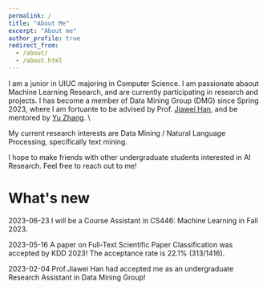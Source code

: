 ```yaml
---
permalink: /
title: "About Me"
excerpt: "About me"
author_profile: true
redirect_from: 
  - /about/
  - /about.html
---
```


I am a junior in UIUC majoring in Computer Science.
I am passionate abaout Machine Learning Research, and are currently participating in research and projects.
I has become a member of Data Mining Group (DMG) since Spring 2023, where I am fortuante to be advised by Prof. [Jiawei Han](http://hanj.cs.illinois.edu/), and be mentored by [Yu Zhang](https://yuzhimanhua.github.io/). \

My current research interests are Data Mining / Natural Language Processing, specifically text mining.

I hope to make friends with other undergraduate students interested in AI Research. Feel free to reach out to me! 

What's new
======
2023-06-23 I will be a Course Assistant in CS446: Machine Learning in Fall 2023.

2023-05-16 A paper on Full-Text Scientific Paper Classification was accepted by KDD 2023! The acceptance rate is 22.1% (313/1416).

2023-02-04  Prof.Jiawei Han had accepted me as an undergraduate Research Assistant in Data Mining Group! 
